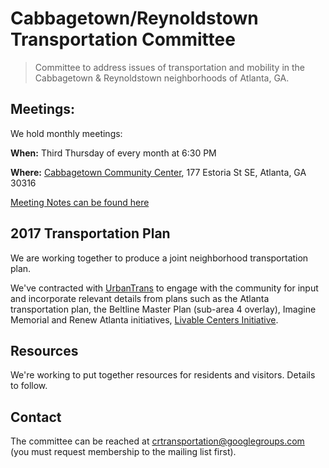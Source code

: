 # Cabbagetown/Reynoldstown Transportation Committee

> Committee to address issues of transportation and mobility in the Cabbagetown & Reynoldstown neighborhoods of Atlanta, GA.


## Meetings:

We hold monthly meetings:

**When:** Third Thursday of every month at 6:30 PM

**Where:** [Cabbagetown Community Center](http://www.cabbagetowninitiative.org/community-center/), 177 Estoria St SE, Atlanta, GA 30316

[Meeting Notes can be found here](meetings)


## 2017 Transportation Plan

We are working together to produce a joint neighborhood transportation plan.

We've contracted with [UrbanTrans](http://urbantrans.com/) to engage with the community for input and incorporate relevant details from plans such as the Atlanta transportation plan, the Beltline Master Plan (sub-area 4 overlay), Imagine Memorial and Renew Atlanta initiatives, [Livable Centers Initiative](http://www.atlantaregional.com/land-use/livable-centers-initiative).


## Resources

We're working to put together resources for residents and visitors. Details to follow.


## Contact

The committee can be reached at crtransportation@googlegroups.com (you must request membership to the mailing list first).
